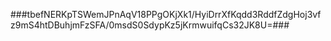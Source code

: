 ###tbefNERKpTSWemJPnAqV18PPgOKjXk1/HyiDrrXfKqdd3RddfZdgHoj3vfz9mS4htDBuhjmFzSFA/0msdS0SdypKz5jKrmwuifqCs32JK8U=###

